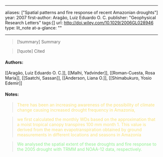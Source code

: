   
---
aliases: ["Spatial patterns and fire response of recent Amazonian droughts"] 
year: 2007 
first-author: Aragão, Luiz Eduardo O. C.
publisher: "Geophysical Research Letters" 
tags:[]
url: http://doi.wiley.com/10.1029/2006GL028946 
type: lit_note
at-a-glance: ""

--- 



>[!summary] Summary

>[!quote] Cited
#### Authors:
[[Aragão, Luiz Eduardo O. C.]], [[Malhi, Yadvinder]], [[Roman-Cuesta, Rosa Maria]], [[Saatchi, Sassan]], [[Anderson, Liana O.]], [[Shimabukuro, Yosio Edemir]]

#### Notes:


    
> <span style="color: #F9E076">There has been an increasing awareness of the possibility of climate change causing increased drought frequency in Amazonia,</span>
    

    
> <span style="color: #F9E076">we first calculated the monthly WDs based on the approximation that a moist tropical canopy transpires  100 mm month 1. This value is derived from the mean evapotranspiration obtained by ground measurements in different locations and seasons in Amazonia</span>
    

    
> <span style="color: #90EE90">We analysed the spatial extent of these droughts and fire response to the 2005 drought with TRMM and NOAA-12 data, respectively.</span>
    

